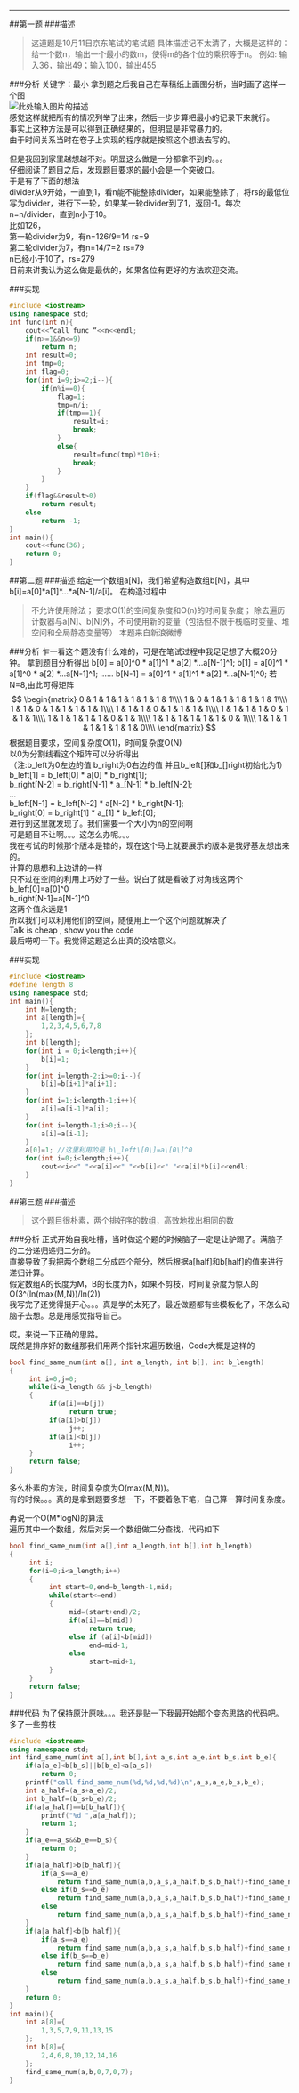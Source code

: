 -----
<!-- toc -->
##第一题
###描述
> 这道题是10月11日京东笔试的笔试题
具体描述记不太清了，大概是这样的：给一个数n，输出一个最小的数m，使得m的各个位的乘积等于n。
例如: 输入36，输出49；输入100，输出455

###分析
关键字：最小
拿到题之后我自己在草稿纸上画图分析，当时画了这样一个图  
![此处输入图片的描述][1]  
感觉这样就把所有的情况列举了出来，然后一步步算把最小的记录下来就行。  
事实上这种方法是可以得到正确结果的，但明显是非常暴力的。  
由于时间关系当时在卷子上实现的程序就是按照这个想法去写的。  
  
但是我回到家里越想越不对。明显这么做是一分都拿不到的。。。  
仔细阅读了题目之后，发现题目要求的最小会是一个突破口。  
于是有了下面的想法  
divider从9开始，一直到1，看n能不能整除divider，如果能整除了，将rs的最低位写为divider，进行下一轮，如果某一轮divider到了1，返回-1。每次n=n/divider，直到n小于10。  
比如126，  
第一轮divider为9，有n=126/9=14  rs=9  
第二轮divider为7，有n=14/7=2    rs=79  
n已经小于10了，rs=279  
目前来讲我认为这么做是最优的，如果各位有更好的方法欢迎交流。  

###实现
```c++
#include <iostream>
using namespace std;
int func(int n){
    cout<<”call func “<<n<<endl;
    if(n>=1&&n<=9)
        return n;
    int result=0;
    int tmp=0;
    int flag=0;
    for(int i=9;i>=2;i--){
        if(n%i==0){
            flag=1;
            tmp=n/i;
            if(tmp==1){
                result=i;
                break;
            }
            else{
                result=func(tmp)*10+i;
                break;
            }
        }
    }
    if(flag&&result>0)
        return result;
    else
        return -1;
}
int main(){
    cout<<func(36);
    return 0;
}
```

##第二题
###描述
给定一个数组a[N]，我们希望构造数组b[N]，其中b[i]=a\[0\]\*a\[1\]\*...\*a\[N-1\]/a\[i\]。
在构造过程中
> 不允许使用除法；
> 要求O(1)的空间复杂度和O(n)的时间复杂度；
> 除去遍历计数器与a[N]、b[N]外，不可使用新的变量（包括但不限于栈临时变量、堆空间和全局静态变量等）
本题来自新浪微博

###分析
乍一看这个题没有什么难的，可是在笔试过程中我足足想了大概20分钟。
拿到题目分析得出
b\[0\] = a\[0\]^0 \* a\[1\]^1 \* a\[2\] \*...a\[N-1\]^1;
b\[1\] = a\[0\]^1 \* a\[1\]^0 \* a\[2\] \*...a\[N-1\]^1;
......
b\[N-1\] = a\[0\]^1 \* a\[1\]^1 \* a\[2\] \*...a\[N-1\]^0;
若N=8,由此可得矩阵
$$
\begin{matrix}
0 & 1 & 1 & 1 & 1 & 1 & 1 & 1\\\\
1 & 0 & 1 & 1 & 1 & 1 & 1 & 1\\\\
1 & 1 & 0 & 1 & 1 & 1 & 1 & 1\\\\
1 & 1 & 1 & 0 & 1 & 1 & 1 & 1\\\\
1 & 1 & 1 & 1 & 0 & 1 & 1 & 1\\\\
1 & 1 & 1 & 1 & 1 & 0 & 1 & 1\\\\
1 & 1 & 1 & 1 & 1 & 1 & 0 & 1\\\\
1 & 1 & 1 & 1 & 1 & 1 & 1 & 0\\\\
\end{matrix}
$$
根据题目要求，空间复杂度O(1)，时间复杂度O(N)  
以0为分割线看这个矩阵可以分析得出  
（注:b\_left为0左边的值 b\_right为0右边的值 并且b\_left\[\]和b\_\[\]right初始化为1）  
b\_left\[1\]    = b\_left\[0\] \* a\[0\] \* b\_right\[1\];  
b\_right\[N-2\] = b\_right\[N-1\] \* a\_\[N-1\] \* b\_left\[N-2\];  
...  
b\_left\[N-1\]    = b\_left\[N-2\] \* a\[N-2\] \* b\_right\[N-1\];  
b\_right\[0\] = b\_right\[1\] \* a\_\[1\] \* b\_left\[0\];  
进行到这里就发现了。我们需要一个大小为n的空间啊  
可是题目不让啊。。。这怎么办呢。。。   
我在考试的时候那个版本是错的，现在这个马上就要展示的版本是我好基友想出来的。  
计算的思想和上边讲的一样  
只不过在空间的利用上巧妙了一些。说白了就是看破了对角线这两个  
b\_left\[0\]=a\[0\]^0  
b\_right\[N-1\]=a\[N-1\]^0  
这两个值永远是1  
所以我们可以利用他们的空间，随便用上一个这个问题就解决了  
Talk is cheap , show you the code  
最后唠叨一下。我觉得这题这么出真的没啥意义。  

###实现
```c++
#include <iostream>
#define length 8
using namespace std;
int main(){
	int N=length;
	int a[length]={
		1,2,3,4,5,6,7,8
	};
	int b[length];
	for(int i = 0;i<length;i++){
		b[i]=1;
	}
	for(int i=length-2;i>=0;i--){
		b[i]=b[i+1]*a[i+1];
	}
	for(int i=1;i<length-1;i++){
		a[i]=a[i-1]*a[i];
	}
	for(int i=length-1;i>0;i--){
		a[i]=a[i-1];
	}
	a[0]=1; //这里利用的是 b\_left\[0\]=a\[0\]^0
	for(int i=0;i<length;i++){
		cout<<i<<" "<<a[i]<<" "<<b[i]<<" "<<a[i]*b[i]<<endl;
	}
}
```
##第三题
###描述
> 这个题目很朴素，两个排好序的数组，高效地找出相同的数

###分析
正式开始自我吐槽，当时做这个题的时候脑子一定是让驴踢了。满脑子的二分递归递归二分的。  
直接导致了我把两个数组二分成四个部分，然后根据a[half]和b[half]的值来进行递归计算。  
假定数组A的长度为M，B的长度为N，如果不剪枝，时间复杂度为惊人的O(3^(ln(max(M,N))/ln(2))  
我写完了还觉得挺开心。。。真是学的太死了。最近做题都有些模板化了，不怎么动脑子去想。总是用感觉指导自己。  

哎。来说一下正确的思路。  
既然是排序好的数组那我们用两个指针来遍历数组，Code大概是这样的  
```c++
bool find_same_num(int a[], int a_length, int b[], int b_length)
{
     int i=0,j=0;
     while(i<a_length && j<b_length)
     {
          if(a[i]==b[j])
               return true;
          if(a[i]>b[j])
               j++;
          if(a[i]<b[j])
               i++;
     }
     return false;
}
```
多么朴素的方法，时间复杂度为O(max(M,N))。  
有的时候。。。真的是拿到题要多想一下，不要着急下笔，自己算一算时间复杂度。  

再说一个O(M*logN)的算法  
遍历其中一个数组，然后对另一个数组做二分查找，代码如下  
```c++
bool find_same_num(int a[],int a_length,int b[],int b_length)
{
     int i;
     for(i=0;i<a_length;i++)
     {
          int start=0,end=b_length-1,mid;
          while(start<=end)
          {
               mid=(start+end)/2;
               if(a[i]==b[mid])
                    return true;
               else if (a[i]<b[mid])
                    end=mid-1;
               else
                    start=mid+1;
          }
     }
     return false;
}
```

###代码
为了保持原汁原味。。。我还是贴一下我最开始那个变态思路的代码吧。多了一些剪枝  

```c++
#include <iostream>
using namespace std;
int find_same_num(int a[],int b[],int a_s,int a_e,int b_s,int b_e){
    if(a[a_e]<b[b_s]||b[b_e]<a[a_s])
        return 0;
    printf("call find_same_num(%d,%d,%d,%d)\n",a_s,a_e,b_s,b_e);
    int a_half=(a_s+a_e)/2;
    int b_half=(b_s+b_e)/2;
    if(a[a_half]==b[b_half]){
        printf("%d ",a[a_half]);
        return 1;
    }
    if(a_e==a_s&&b_e==b_s){
        return 0;
    }
    if(a[a_half]>b[b_half]){
        if(a_s==a_e)
            return find_same_num(a,b,a_s,a_half,b_s,b_half)+find_same_num(a,b,a_half,a_e,b_half+1,b_e)+find_same_num(a,b,a_s,a_half,b_half+1,b_e);
        else if(b_s==b_e)
            return find_same_num(a,b,a_s,a_half,b_s,b_half)+find_same_num(a,b,a_half+1,a_e,b_half,b_e)+find_same_num(a,b,a_s,a_half,b_half,b_e);
        else
            return find_same_num(a,b,a_s,a_half,b_s,b_half)+find_same_num(a,b,a_half+1,a_e,b_half+1,b_e)+find_same_num(a,b,a_s,a_half,b_half+1,b_e);
    }
    if(a[a_half]<b[b_half]){
        if(a_s==a_e)
            return find_same_num(a,b,a_s,a_half,b_s,b_half)+find_same_num(a,b,a_half,a_e,b_half+1,b_e)+find_same_num(a,b,a_half,a_e,b_s,b_half);
        else if(b_s==b_e)
            return find_same_num(a,b,a_s,a_half,b_s,b_half)+find_same_num(a,b,a_half+1,a_e,b_half,b_e)+find_same_num(a,b,a_half+1,a_e,b_s,b_half);
        else
            return find_same_num(a,b,a_s,a_half,b_s,b_half)+find_same_num(a,b,a_half+1,a_e,b_half+1,b_e)+find_same_num(a,b,a_half+1,a_e,b_s,b_half);
    }
    return 0;
}
int main(){
    int a[8]={
        1,3,5,7,9,11,13,15
    };
    int b[8]={
        2,4,6,8,10,12,14,16
    };
    find_same_num(a,b,0,7,0,7);
}
```


[1]: http://soloimage-soloimage.stor.sinaapp.com/original/48d6ddd3b0f29a444df540cb94871a07.png
